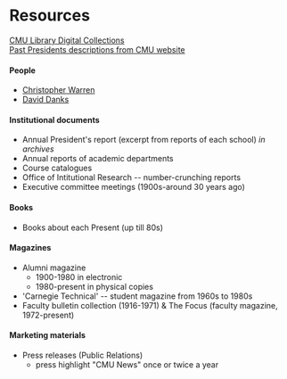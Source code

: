 # Resources

[CMU Library Digital Collections](https://digitalcollections.library.cmu.edu/portal/index.jsp)  
[Past Presidents descriptions from CMU website](https://www.cmu.edu/leadership/president/past-pres/index.html)

#### People
- [Christopher Warren](https://www.cmu.edu/dietrich/english/people/faculty/bios/warren-christopher.html)  
- [David Danks](https://www.cmu.edu/dietrich/philosophy/people/faculty/danks.html)

#### Institutional documents
- Annual President's report (excerpt from reports of each school) *in archives*
- Annual reports of academic departments
- Course catalogues
- Office of Intitutional Research -- number-crunching reports
- Executive committee meetings (1900s-around 30 years ago)

#### Books
- Books about each Present (up till 80s)

#### Magazines
- Alumni magazine
  - 1900-1980 in electronic
  - 1980-present in physical copies
- 'Carnegie Technical' -- student magazine from 1960s to 1980s
- Faculty bulletin collection (1916-1971) & The Focus (faculty magazine, 1972-present)

#### Marketing materials
- Press releases (Public Relations)
  - press highlight "CMU News" once or twice a year
